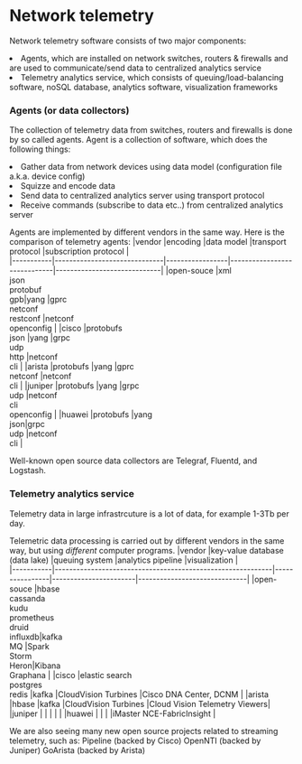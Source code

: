 # Network telemetry
Network telemetry software consists of two major components:
<li> Agents, which are installed on network switches, routers & firewalls and are used to communicate/send data to centralized analytics service
<li> Telemetry analytics service, which consists of queuing/load-balancing software, noSQL database, analytics software, visualization frameworks 

### Agents (or data collectors)
The collection of telemetry data from switches, routers and firewalls is done by so called agents. Agent is a collection of software, which does the following things:
<li> Gather data from network devices using data model (configuration file a.k.a. device config)
<li> Squizze and encode data
<li> Send data to centralized analytics server using transport protocol
<li> Receive commands (subscribe to data etc..) from centralized analytics server 
  
Agents are implemented by different vendors in the same way. Here is the comparison of telemetry agents:
|vendor		  |encoding                      |data model       |transport protocol           |subscription protocol        |       
|-----------|------------------------------|-----------------|-----------------------------|-----------------------------|
|open-souce	|xml<br>json<br>protobuf<br>gpb|yang             |gprc<br>netconf<br>restconf  |netconf<br>openconfig        |
|cisco    	|protobufs<br>json             |yang             |grpc<br>udp<br>http          |netconf<br>cli               |
|arista    	|protobufs                     |yang             |gprc<br>netconf              |netconf<br>cli               |
|juniper   	|protobufs                     |yang             |grpc<br>udp                  |netconf<br>cli<br>openconfig |
|huawei   	|protobufs                     |yang<br>json<xml>|grpc<br>udp                  |netconf<br>cli               |
  
Well-known open source data collectors are Telegraf, Fluentd, and Logstash.

### Telemetry analytics service
Telemetry data in large infrastrcuture is a lot of data, for example 1-3Tb per day.

Telemetric data processing is carried out by different vendors in the same way, but using _different_ computer programs.
|vendor		  |key-value database	(data lake)                              |queuing system  |analytics pipeline	    |visualization                 |               
|-----------|------------------------------------------------------------|----------------|-----------------------|------------------------------|
|open-souce	|hbase<br>cassanda<br>kudu<br>prometheus<br>druid<br>influxdb|kafka<br>MQ		  |Spark<br>Storm<br>Heron|Kibana<br>Graphana            |
|cisco			|elastic search<br>postgres<br>redis                         |kafka  			    |CloudVision Turbines	  |Cisco DNA Center, DCNM        |
|arista			|hbase				                                               |kafka 		      |CloudVision Turbines	  |Cloud Vision Telemetry Viewers|
|juniper		|     				                                               |     			      |                       |                              |
|huawei 		|     				                                               |     			      |                       |iMaster NCE-FabricInsight     |

  
We are also seeing many new open source projects related to streaming telemetry, such as:
Pipeline (backed by Cisco)
OpenNTI (backed by Juniper)
GoArista (backed by Arista)
